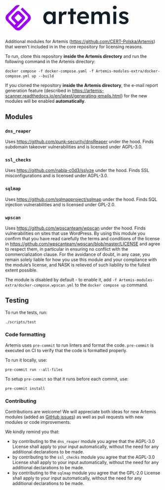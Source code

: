 <h1>
    <picture>
        <source media="(prefers-color-scheme: dark)" srcset=".github/images/logo_dark.png">
        <img alt="logo" width="400px" src=".github/images/logo.png">
    </picture>
</h1>


Additional modules for Artemis (https://github.com/CERT-Polska/Artemis) that weren't included in
in the core repository for licensing reasons.

To run, clone this repository **inside the Artemis directory** and run the following command in the
Artemis directory:

```
docker compose -f docker-compose.yaml -f Artemis-modules-extra/docker-compose.yml up --build
```

If you cloned the repository **inside the Artemis directory**, the e-mail report generation feature (described
in https://artemis-scanner.readthedocs.io/en/latest/generating-emails.html) for the new modules
will be enabled **automatically**.

## Modules
### `dns_reaper`
Uses https://github.com/punk-security/dnsReaper under the hood. Finds subdomain takeover vulnerabilities
and is licensed under AGPL-3.0.

### `ssl_checks`
Uses https://github.com/nabla-c0d3/sslyze under the hood. Finds SSL misconfigurations and is licensed under
AGPL-3.0.

### `sqlmap`
Uses https://github.com/sqlmapproject/sqlmap under the hood. Finds SQL injection vulnerabilities and is
licensed under GPL-2.0.

### `wpscan`
Uses https://github.com/wpscanteam/wpscan under the hood. Finds vulnerabilities on sites that use WordPress.
By using this module you confirm that you have read carefully the terms and conditions of the license in
https://github.com/wpscanteam/wpscan/blob/master/LICENSE and agree to respect them, in particular in
ensuring no conflict with the commercialization clause. For the avoidance of doubt, in any case, you
remain solely liable for how you use this module and your compliance with the module’s license, and
NASK is relieved of such liability to the fullest extent possible.

The module is disabled by default - to enable it, add `-f Artemis-modules-extra/docker-compose.wpscan.yml` to
the `docker compose up` command.

## Testing
To run the tests, run:

```
./scripts/test
```

### Code formatting
Artemis uses `pre-commit` to run linters and format the code.
`pre-commit` is executed on CI to verify that the code is formatted properly.

To run it locally, use:

```
pre-commit run --all-files
```

To setup `pre-commit` so that it runs before each commit, use:

```
pre-commit install
```

### Contributing
Contributions are welcome! We will appreciate both ideas for new Artemis modules (added as
[GitHub issues](https://github.com/CERT-Polska/Artemis/issues)) as well as pull requests with
new modules or code improvements.

We kindly remind you that:

* by contributing to the `dns_reaper` module you agree that the AGPL-3.0 License shall apply to your input automatically, without the need for any additional declarations to be made.
* by contributing to the `ssl_checks` module you agree that the AGPL-3.0 License shall apply to your input automatically, without the need for any additional declarations to be made.
* by contributing to the `sqlmap` module you agree that the GPL-2.0 License shall apply to your input automatically, without the need for any additional declarations to be made.
